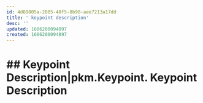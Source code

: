 ```yaml
---
id: 4d89805a-2805-48f5-8b98-aee7213a17dd
title: ' keypoint description'
desc: ''
updated: 1606200094897
created: 1606200094897
---
```

# ## Keypoint Description|pkm.Keypoint. Keypoint Description

